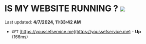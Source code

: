 # IS MY WEBSITE RUNNING ? [![](https://img.shields.io/static/v1?label=Sponsor&message=%E2%9D%A4&logo=GitHub&color=%23fe8e86)](https://github.com/sponsors/<username>)

Last updated: **4/7/2024, 11:33:42 AM**

- `GET` [https://youssefservice.me](https://youssefservice.me) - **Up** (166ms)
